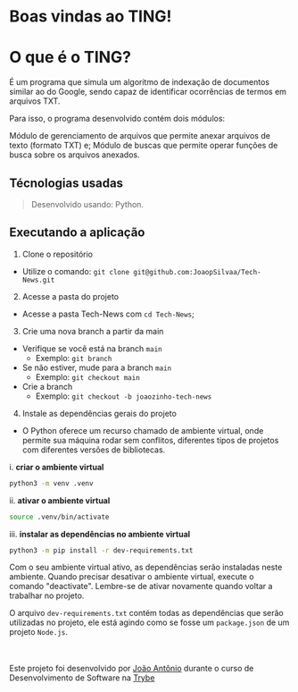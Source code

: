 
# Boas vindas ao TING!

# O que é o TING?

É um programa que simula um algoritmo de indexação de documentos similar ao do Google, sendo capaz de identificar ocorrências de termos em arquivos TXT.

Para isso, o programa desenvolvido contém dois módulos:

Módulo de gerenciamento de arquivos que permite anexar arquivos de texto (formato TXT) e;
Módulo de buscas que permite operar funções de busca sobre os arquivos anexados.

## Técnologias usadas

> Desenvolvido usando: Python.

## Executando a aplicação

1. Clone o repositório
- Utilize o comando: `git clone git@github.com:JoaopSilvaa/Tech-News.git`<br />
2. Acesse a pasta do projeto
- Acesse a pasta Tech-News com `cd Tech-News`;<br />
3. Crie uma nova branch a partir da main
 - Verifique se você está na branch `main`
   * Exemplo: `git branch`
 - Se não estiver, mude para a branch `main`
   * Exemplo: `git checkout main`
 - Crie a branch
    * Exemplo: `git checkout -b joaozinho-tech-news`<br />
4. Instale as dependências gerais do projeto 

  - O Python oferece um recurso chamado de ambiente virtual, onde permite sua máquina rodar sem conflitos, diferentes tipos de projetos com diferentes versões de bibliotecas.

  i. **criar o ambiente virtual**

  ```bash
python3 -m venv .venv
  ```

  ii. **ativar o ambiente virtual**

  ```bash
source .venv/bin/activate
  ```

  iii. **instalar as dependências no ambiente virtual**

  ```bash
python3 -m pip install -r dev-requirements.txt
  ```

  Com o seu ambiente virtual ativo, as dependências serão instaladas neste ambiente.
  Quando precisar desativar o ambiente virtual, execute o comando "deactivate". Lembre-se de ativar novamente quando voltar a trabalhar no projeto.

  O arquivo `dev-requirements.txt` contém todas as dependências que serão utilizadas no projeto, ele está agindo como se fosse um `package.json` de um projeto `Node.js`.

<br><br>
Este projeto foi desenvolvido por [João Antônio](https://www.linkedin.com/in/joaoantoniosilvaa/) durante o curso de Desenvolvimento de Software na [Trybe](https://www.betrybe.com/) 
